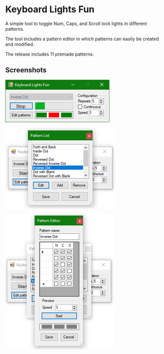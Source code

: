 # Keyboard Lights Fun

A simple tool to toggle Num, Caps, and Scroll lock lights in different patterns.

The tool includes a pattern editor in which patterns can easily be created and modified.

The release includes 11 premade patterns.

## Screenshots

![screenshot1](media/screenshot1.png)

![screenshot2](media/screenshot2.png)

![screenshot3](media/screenshot3.png)
